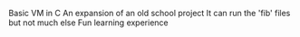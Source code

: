 Basic VM in C
An expansion of an old school project
It can run the 'fib' files but not much else
Fun learning experience
